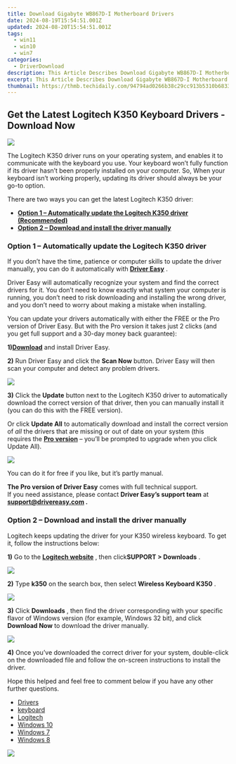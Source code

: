 ```yaml
---
title: Download Gigabyte WB867D-I Motherboard Drivers
date: 2024-08-19T15:54:51.001Z
updated: 2024-08-20T15:54:51.001Z
tags:
  - win11
  - win10
  - win7
categories:
  - DriverDownload
description: This Article Describes Download Gigabyte WB867D-I Motherboard Drivers
excerpt: This Article Describes Download Gigabyte WB867D-I Motherboard Drivers
thumbnail: https://thmb.techidaily.com/94794ad0266b38c29cc913b5310b6833aba7a42cc29cc084bb2db9c76fd1be31.jpg
---
```


## Get the Latest Logitech K350 Keyboard Drivers - Download Now

![](https://images.drivereasy.com/wp-content/uploads/2019/12/2019-12-06_11-27-37.jpg)

 The Logitech K350 driver runs on your operating system, and enables it to communicate with the keyboard you use. Your keyboard won’t fully function if its driver hasn’t been properly installed on your computer. So, When your keyboard isn’t working properly, updating its driver should always be your go-to option.

There are two ways you can get the latest Logitech K350 driver:

* **[Option 1 – Automatically update the Logitech K350 driver (Recommended)](https://www.drivereasy.com/knowledge/download-logitech-k350-driver/#a)**
* **[Option 2 – Download and install the driver manually](https://tools.techidaily.com/drivereasy/download/)**

### Option 1 – Automatically update the Logitech K350 driver

 If you don’t have the time, patience or computer skills to update the driver manually, you can do it automatically with **[Driver Easy](https://tools.techidaily.com/drivereasy/download/)**  .

 Driver Easy will automatically recognize your system and find the correct drivers for it. You don’t need to know exactly what system your computer is running, you don’t need to risk downloading and installing the wrong driver, and you don’t need to worry about making a mistake when installing.

 You can update your drivers automatically with either the FREE or the Pro version of Driver Easy. But with the Pro version it takes just 2 clicks (and you get full support and a 30-day money back guarantee):

 **1)[Download](https://tools.techidaily.com/drivereasy/download/)**  and install Driver Easy.

**2)** Run Driver Easy and click the **Scan Now** button. Driver Easy will then scan your computer and detect any problem drivers.

![](https://images.drivereasy.com/wp-content/uploads/2019/12/2019-12-06_11-10-14-1.jpg)

**3)**  Click the **Update**  button next to the Logitech K350 driver to automatically download the correct version of that driver, then you can manually install it (you can do this with the FREE version).

 Or click **Update All** to automatically download and install the correct version of _all_  the drivers that are missing or out of date on your system (this requires the **[Pro version](https://tools.techidaily.com/drivereasy/download/)**  – you’ll be prompted to upgrade when you click Update All).

![](https://images.drivereasy.com/wp-content/uploads/2019/12/2019-12-06_11-40-17.jpg)

 You can do it for free if you like, but it’s partly manual.

**The Pro version of Driver Easy** comes with full technical support.  
 If you need assistance, please contact **Driver Easy’s support team** at **[support@drivereasy.com](https://tools.techidaily.com/drivereasy/download/) .**

### Option 2 – Download and install the driver manually

 Logitech keeps updating the driver for your K350 wireless keyboard. To get it, follow the instructions below:

**1)** Go to the **[Logitech website](https://tools.techidaily.com/drivereasy/download/)**  , then click**SUPPORT > Downloads** .

![](https://images.drivereasy.com/wp-content/uploads/2020/01/2020-01-18_12-14-26-3.jpg)

**2)**  Type **k350**  on the search box, then select **Wireless Keyboard K350** .

![](https://images.drivereasy.com/wp-content/uploads/2019/12/2019-12-06_11-33-28-1024x478.jpg)

**3)**  Click **Downloads** , then find the driver corresponding with your specific flavor of Windows version (for example, Windows 32 bit), and click **Download Now**  to download the driver manually.

![](https://images.drivereasy.com/wp-content/uploads/2019/12/2019-12-06_11-34-58.jpg)

**4)**  Once you’ve downloaded the correct driver for your system, double-click on the downloaded file and follow the on-screen instructions to install the driver.

 Hope this helped and feel free to comment below if you have any other further questions.

* [Drivers](https://tools.techidaily.com/drivereasy/download/)
* [keyboard](https://tools.techidaily.com/drivereasy/download/)
* [Logitech](https://tools.techidaily.com/drivereasy/download/)
* [Windows 10](https://tools.techidaily.com/drivereasy/download/)
* [Windows 7](https://tools.techidaily.com/drivereasy/download/)
* [Windows 8](https://tools.techidaily.com/drivereasy/download/)

<ins class="adsbygoogle"
     style="display:block"
     data-ad-format="autorelaxed"
     data-ad-client="ca-pub-7571918770474297"
     data-ad-slot="1223367746"></ins>



<ins class="adsbygoogle"
     style="display:block"
     data-ad-client="ca-pub-7571918770474297"
     data-ad-slot="8358498916"
     data-ad-format="auto"
     data-full-width-responsive="true"></ins>



<!-- affiliate ads begin -->
<a href="https://secure.2checkout.com/order/checkout.php?PRODS=4620780&QTY=1&AFFILIATE=108875&CART=1"><img src="https://secure.avangate.com/images/merchant/07dd4d5a72f5740ef0f035f201951476/728__90banner.jpg" border="0"></a>
<!-- affiliate ads end -->